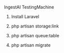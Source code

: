 IngestAI TestingMachine

1) Install Laravel

2) php artisan storage:link

3) php artisan queue:table

4) php artisan migrate
